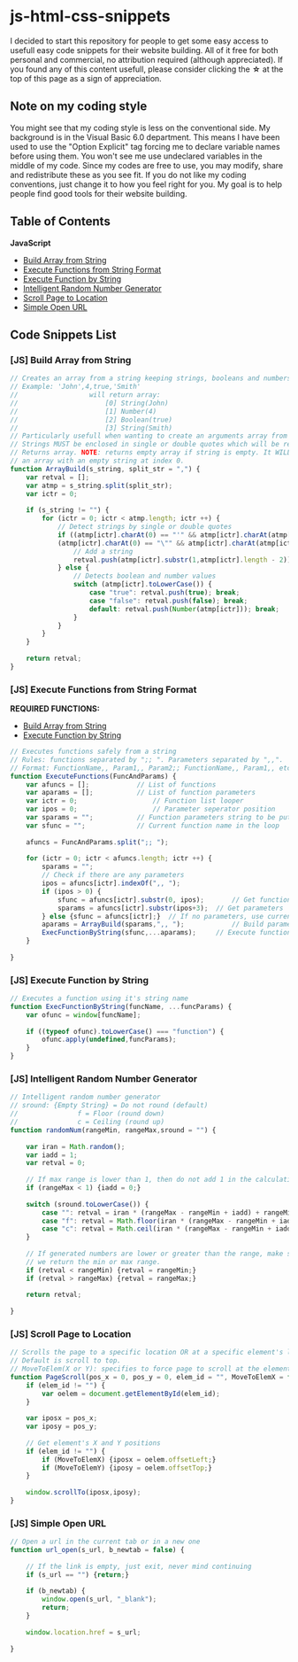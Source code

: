 # js-html-css-snippets
I decided to start this repository for people to get some easy access to usefull easy code snippets for their website building. All of it free for both personal and commercial, no attribution required (although appreciated). If you found any of this content usefull, please consider clicking the __&#x2606;__ at the top of this page as a sign of appreciation.

## Note on my coding style
You might see that my coding style is less on the conventional side. My background is in the Visual Basic 6.0 department. This means I have been used to use the "Option Explicit" tag forcing me to declare variable names before using them. You won't see me use undeclared variables in the middle of my code. Since my codes are free to use, you may modify, share and redistribute these as you see fit. If you do not like my coding conventions, just change it to how you feel right for you. My goal is to help people find good tools for their website building.

## Table of Contents
__JavaScript__
- [Build Array from String](#js-build-array-from-string)
- [Execute Functions from String Format](#js-execute-functions-from-string-format)
- [Execute Function by String](#js-execute-function-by-string)
- [Intelligent Random Number Generator](#js-intelligent-random-number-generator)
- [Scroll Page to Location](#js-scroll-page-to-location)
- [Simple Open URL](#js-simple-open-url)

## Code Snippets List

### [JS] Build Array from String

```javascript
// Creates an array from a string keeping strings, booleans and numbers as they are
// Example: 'John',4,true,'Smith'
//					will return array:
//						[0] String(John)
//						[1] Number(4)
//						[2] Boolean(true)
//						[3] String(Smith)
// Particularly usefull when wanting to create an arguments array from a string
// Strings MUST be enclosed in single or double quotes which will be removed
// Returns array. NOTE: returns empty array if string is empty. It WILL NOT return
// an array with an empty string at index 0.
function ArrayBuild(s_string, split_str = ",") {
	var retval = [];
	var atmp = s_string.split(split_str);
	var ictr = 0;
	
	if (s_string != "") {
		for (ictr = 0; ictr < atmp.length; ictr ++) {
			// Detect strings by single or double quotes
			if ((atmp[ictr].charAt(0) == "'" && atmp[ictr].charAt(atmp[ictr].length-1) == "'") || 
			(atmp[ictr].charAt(0) == "\"" && atmp[ictr].charAt(atmp[ictr].length-1) == "\"")) {
				// Add a string
				retval.push(atmp[ictr].substr(1,atmp[ictr].length - 2));
			} else {
				// Detects boolean and number values
				switch (atmp[ictr].toLowerCase()) {
					case "true": retval.push(true); break;						// Add true boolean
					case "false": retval.push(false); break;					// Add false boolean
					default: retval.push(Number(atmp[ictr])); break;	// Add Number
				}
			}
		}
	}
	
	return retval;
}
```

### [JS] Execute Functions from String Format

__REQUIRED FUNCTIONS:__

- [Build Array from String](#js-build-array-from-string)
- [Execute Function by String](#js-execute-function-by-string)

```javascript
// Executes functions safely from a string
// Rules: functions separated by ";; ". Parameters separated by ",,".
// Format: FunctionName,, Param1,, Param2;; FunctionName,, Param1,, etc...
function ExecuteFunctions(FuncAndParams) {
	var afuncs = [];			// List of functions
	var aparams = [];			// List of function parameters
	var ictr = 0;					// Function list looper
	var ipos = 0;					// Parameter seperator position
	var sparams = "";			// Function parameters string to be put as an array in aparams
	var sfunc = "";				// Current function name in the loop
	
	afuncs = FuncAndParams.split(";; ");
	
	for (ictr = 0; ictr < afuncs.length; ictr ++) {
		sparams = "";
		// Check if there are any parameters
		ipos = afuncs[ictr].indexOf(",, ");
		if (ipos > 0) {
			sfunc = afuncs[ictr].substr(0, ipos);		// Get function name
			sparams = afuncs[ictr].substr(ipos+3);	// Get parameters
		} else {sfunc = afuncs[ictr];}	// If no parameters, use current function string as function name
		aparams = ArrayBuild(sparams,",, ");			// Build parameters array
		ExecFunctionByString(sfunc,...aparams);		// Execute function
	}
	
}
```

### [JS] Execute Function by String

```javascript
// Executes a function using it's string name
function ExecFunctionByString(funcName, ...funcParams) {
	var ofunc = window[funcName];
	
	if ((typeof ofunc).toLowerCase() === "function") {
		ofunc.apply(undefined,funcParams);
	}
}
```

### [JS] Intelligent Random Number Generator

```javascript
// Intelligent random number generator
// sround: {Empty String} = Do not round (default)
//				 f = Floor (round down)
//				 c = Ceiling (round up)
function randomNum(rangeMin, rangeMax,sround = "") {
	
	var iran = Math.random();
	var iadd = 1;
	var retval = 0;
	
	// If max range is lower than 1, then do not add 1 in the calculations
	if (rangeMax < 1) {iadd = 0;}
	
	switch (sround.toLowerCase()) {
		case "": retval = iran * (rangeMax - rangeMin + iadd) + rangeMin;break;
		case "f": retval = Math.floor(iran * (rangeMax - rangeMin + iadd) + rangeMin);break;
		case "c": retval = Math.ceil(iran * (rangeMax - rangeMin + iadd) + rangeMin);break;
	}
	
	// If generated numbers are lower or greater than the range, make sure that
	// we return the min or max range.
	if (retval < rangeMin) {retval = rangeMin;}
	if (retval > rangeMax) {retval = rangeMax;}
	
	return retval;
	
}
```

### [JS] Scroll Page to Location

```javascript
// Scrolls the page to a specific location OR at a specific element's location
// Default is scroll to top.
// MoveToElem(X or Y): specifies to force page to scroll at the element's X, Y location or not
function PageScroll(pos_x = 0, pos_y = 0, elem_id = "", MoveToElemX = false, MoveToElemY = true) {
	if (elem_id != "") {
		var oelem = document.getElementById(elem_id);
	}
	
	var iposx = pos_x;
	var iposy = pos_y;
	
	// Get element's X and Y positions
	if (elem_id != "") {
		if (MoveToElemX) {iposx = oelem.offsetLeft;}
		if (MoveToElemY) {iposy = oelem.offsetTop;}
	}
	
	window.scrollTo(iposx,iposy);
}
```

### [JS] Simple Open URL

```javascript
// Open a url in the current tab or in a new one
function url_open(s_url, b_newtab = false) {
	
	// If the link is empty, just exit, never mind continuing
	if (s_url == "") {return;}
	
	if (b_newtab) {
		window.open(s_url, "_blank");
		return;
	}
	
	window.location.href = s_url;
	
}
```
